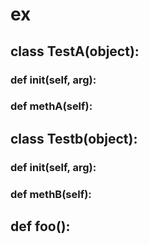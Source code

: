 # ex 
## class TestA(object):

### def __init__(self, arg):

### def methA(self):

## class Testb(object):

### def __init__(self, arg):

### def methB(self):

## def foo():

